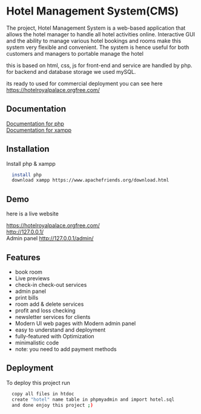 
# Hotel Management System(CMS)

The project, Hotel Management System is a web-based
application that allows the hotel manager to handle all hotel
activities online. Interactive GUI and the ability to manage
various hotel bookings and rooms make this system very
flexible and convenient. The system is hence useful for both
customers and managers to portable manage the hotel

this is  based on html, css, js for front-end and service are handled by php. for backend and database storage we used mySQL.

its ready to used for commercial deployment
you can see here https://hotelroyalpalace.orgfree.com/




## Documentation

[Documentation for php](https://www.php.net/docs.php) <br>
[Documentation for xampp](https://www.apachefriends.org/)

## Installation

Install php & xampp

```bash
  install php
  download xampp https://www.apachefriends.org/download.html 
```
    
## Demo

here is a live website 

https://hotelroyalpalace.orgfree.com/
<br>
http://127.0.0.1/
<br>
Admin panel
http://127.0.0.1/admin/

## Features

- book room
- Live previews
- check-in check-out services 
- admin panel
- print bills
- room add & delete services
- profit and loss checking 
- newsletter services for clients
- Modern UI web pages with Modern admin panel
- easy to understand and deployment
- fully-featured with Optimization
- minimalistic code
- note: you need to add payment methods

## Deployment

To deploy this project run

```bash
  copy all files in htdoc 
  create "hotel" name table in phpmyadmin and import hotel.sql 
  and done enjoy this project ;) 
```

